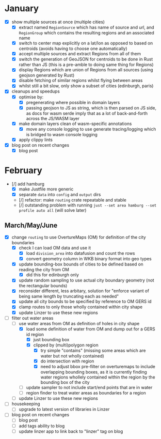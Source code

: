 # January

* [x] show multiple sources at once (multiple cities)
    * [x] extract named `RegionSource` which has name of source and url, and `RegionGroup` which contains the resulting regions and an associated name
    * [x] switch to center map explicitly on a lat/lon as opposed to based on centroids (avoids having to choose one automatically)
    * [x] accept multiple sources and extract Regions from all of them
    * [x] switch the generation of GeoJSON for centroids to be done in Rust rather than JS (this is a pre-amble to doing same thing for Regions)
    * [x] display Regions which are union of Regions from all sources (using geojson generated by Rust)
    * [x] disable fetching of similar regions whilst flying between areas
    * [x] whilst still a bit slow, only show a subset of cities (edinburgh, paris)

* [x] cleanups and speedups
    * [x] optimise by:
        * [x] pregenerating where possible in domain layers
        * [x] passing geojson to JS as string, which is then parsed on JS side, as docs for wasm serde imply that as a lot of back-and-forth across the JS/WASM layer
    * [x] make domain layers clean of wasm-specific annotations
        * [x] move any console logging to use generate tracing/logging which is bridged to wasm console logging
    * [x] apply clippy lints

* [x] blog post on recent changes
    * [x] blog post

# February

* [/] add hamburg
    * [x] make Justfile more generic
    * [x] separate `data` into `config` and `output` dirs
    * [/] refactor: make `routing` crate repeatable and stable
    * [/] outstanding problem with running `just --set area hamburg --set profile auto all` (will solve later)

## March/May/June

* [x] change `routing` to use OvertureMaps (OM) for definition of the city boundaries
  * [x] check I can load OM data and use it
    * [x] load `division_area` into datafusion and count the rows
    * [x] convert geometry column in WKB binary format into geo types
  * [x] update bounding-box bounds of cities to be defined based on reading the city from OM
    * [x] did this for edinburgh only
  * [x] update random sampling to use actual city boundary geometry (not the rectangular bounds)
  * [x] reconsider different, less arbitary, solution for "enforce variant of being same length by truncating each as needed" 
  * [x] update all city bounds to be specified by reference to OM GERS id
  * [x] clamp routes to only those wholly contained within city shape
  * [x] update Linzer to use these new regions

* [ ] filter out water areas
  * [ ] use water areas from OM as definition of holes in city shape
    * [x] load some definition of water from OM and dump out for a GERS id region
      * [x] just bounding box
      * [x] clipped by (multi)polygon region
        * [x] try simple "contains" (missing some areas which are water but not wholly contained)
        * [x] do intersection with region
        * [x] need to adjust bbox pre-filter on overturemaps to include overlapping bounding boxes, as it is currently finding water regions whollely contained within the region
        by the bounding box of the city
    * [ ] update sampler to not include start/end points that are in water
    * [ ] region finder to treat water areas as boundaries for a region
  * [ ] update Linzer to use these new regions

* [ ] housekeeping
  * [ ] upgrade to latest version of libraries in Linzer

* [ ] blog post on recent changes
    * [ ] blog post
    * [ ] add tags ability to blog
    * [ ] update linzer app to link back to "linzer" tag on blog
